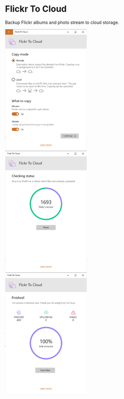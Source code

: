 # Flickr To Cloud
Backup Flickr albums and photo stream to cloud storage.

<img src="https://github.com/havlicekp/flickr-to-cloud/blob/master/images/settings-light.png" alt="alt text" width="270" align="left">
<img src="https://github.com/havlicekp/flickr-to-cloud/blob/master/images/checking-status-light.png" alt="alt text" width="270" align="left">
<img src="https://github.com/havlicekp/flickr-to-cloud/blob/master/images/finished-light.png" alt="alt text" width="270" align="left">
